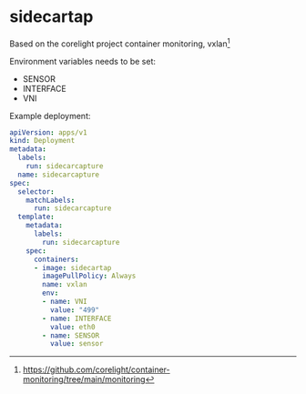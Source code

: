 # sidecartap

Based on the corelight project container monitoring, vxlan[^1]


Environment variables needs to be set:
* SENSOR
* INTERFACE
* VNI


Example deployment:

```yaml
apiVersion: apps/v1
kind: Deployment
metadata:
  labels:
    run: sidecarcapture
  name: sidecarcapture
spec:
  selector:
    matchLabels:
      run: sidecarcapture
  template:
    metadata:
      labels:
        run: sidecarcapture
    spec:
      containers:
      - image: sidecartap
        imagePullPolicy: Always
        name: vxlan
        env:
        - name: VNI
          value: "499"
        - name: INTERFACE
          value: eth0
        - name: SENSOR
          value: sensor
```


[^1]: https://github.com/corelight/container-monitoring/tree/main/monitoring